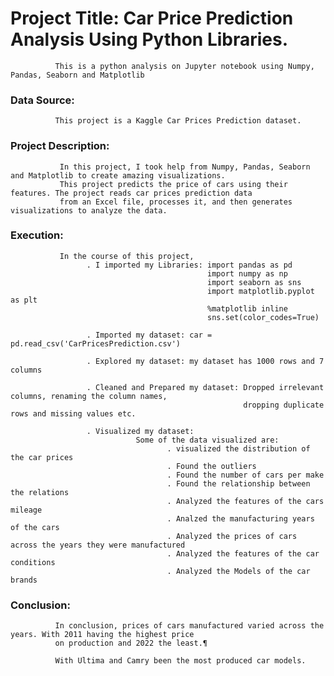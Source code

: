# Project Title: Car Price Prediction Analysis Using Python Libraries.
              This is a python analysis on Jupyter notebook using Numpy, Pandas, Seaborn and Matplotlib


### Data Source:
              This project is a Kaggle Car Prices Prediction dataset.


### Project Description: 
               In this project, I took help from Numpy, Pandas, Seaborn and Matplotlib to create amazing visualizations.
               This project predicts the price of cars using their features. The project reads car prices prediction data
               from an Excel file, processes it, and then generates visualizations to analyze the data.
                     
### Execution: 
               In the course of this project, 
                     . I imported my Libraries: import pandas as pd
                                                import numpy as np
                                                import seaborn as sns
                                                import matplotlib.pyplot as plt
                                                %matplotlib inline
                                                sns.set(color_codes=True)
                    
                     . Imported my dataset: car = pd.read_csv('CarPricesPrediction.csv') 
                    
                     . Explored my dataset: my dataset has 1000 rows and 7 columns
                    
                     . Cleaned and Prepared my dataset: Dropped irrelevant columns, renaming the column names,
                                                        dropping duplicate rows and missing values etc.
                    
                     . Visualized my dataset: 
                                Some of the data visualized are:
                                       . visualized the distribution of the car prices
                                       . Found the outliers
                                       . Found the number of cars per make
                                       . Found the relationship between the relations
                                       . Analyzed the features of the cars mileage
                                       . Analzed the manufacturing years of the cars
                                       . Analyzed the prices of cars across the years they were manufactured
                                       . Analyzed the features of the car conditions
                                       . Analyzed the Models of the car brands

### Conclusion: 
              In conclusion, prices of cars manufactured varied across the years. With 2011 having the highest price 
              on production and 2022 the least.¶
              
              With Ultima and Camry been the most produced car models.
